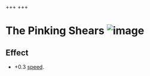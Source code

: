 +++
+++

 # The Pinking Shears ![image](/image/The_Pinking_Shears.png) 


Effect
--------


* +0.3 [speed](/wiki/Speed "Speed").



